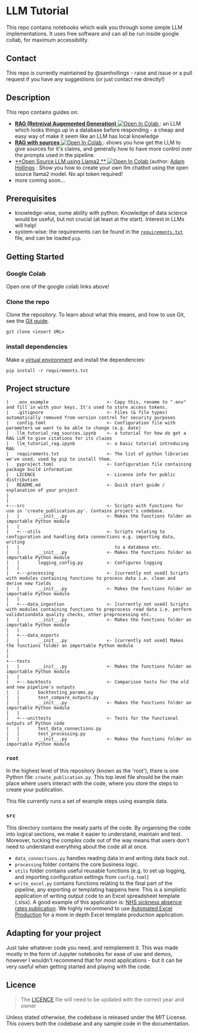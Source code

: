 # LLM Tutorial

This repo contains notebooks which walk you through some simple LLM implementations. It uses free software and can all be run inside google collab, for maximum accessibility.

## Contact

This repo is currently maintained by @samhollings - raise and issue or a pull request if you have any suggestions (or just contact me directly!)

## Description

This repo contains guides on:
- [**RAG (Retreival Augemented Generation)**](llm_tutorial_rag.ipynb)<a target="_blank" href="https://colab.research.google.com/github/SamHollings/llm_tutorial/blob/main/llm_tutorial_rag.ipynb">
  <img src="https://colab.research.google.com/assets/colab-badge.svg" alt="Open In Colab"/>
</a>: an LLM which looks things up in a database before responding - a cheap and easy way of make it seem like an LLM has local knowledge
- [**RAG with sources**](llm_tutorial_rag_sources.ipynb)<a target="_blank" href="https://colab.research.google.com/github/SamHollings/llm_tutorial/blob/main/llm_tutorial_rag_sources.ipynb">
  <img src="https://colab.research.google.com/assets/colab-badge.svg" alt="Open In Colab"/>
</a> : shows you how get the LLM to give sources for it's claims, and generally how to have more control over the prompts used in the pipeline.
- [**Open Source LLM using Llama2 **](llm_tutorial_llama2.ipynb)<a target="_blank" href="https://colab.research.google.com/github/SamHollings/llm_tutorial/blob/main/llm_tutorial_llama2.ipynb">
  <img src="https://colab.research.google.com/assets/colab-badge.svg" alt="Open In Colab"/>
</a> (author: [Adam Hollings](https://github.com/AdamHollings) : Show you how to create your own llm chatbot using the open source llama2 model. No api token required!
- more coming soon...

## Prerequisites

- knowledge-wise, some ability with python. Knowledge of data science would be useful, but not crucial (at least at the start). Interest in LLMs will help!
- system-wise: the requirements can be found in the [`requirements.txt`](requirements.txt) file, and can be loaded `pip`.

## Getting Started
### Google Colab
Open one of the google colab links above!

### Clone the repo

Clone the repository. To learn about what this means, and how to use Git, see the [Git guide](https://nhsdigital.github.io/rap-community-of-practice/training_resources/git/using-git-collaboratively/).

```
git clone <insert URL>
```

### install dependencies

Make a [virtual environment](https://nhsdigital.github.io/rap-community-of-practice/training_resources/python/virtual-environments/venv/) and install the dependencies:
```
pip install -r requirements.txt
```

## Project structure


```text
|   .env_example                      <- Copy this, rename to ".env" and fill in with your keys. It's used to store access tokens.
|   .gitignore                        <- Files (& file types) automatically removed from version control for security purposes
|   config.toml                       <- Configuration file with parameters we want to be able to change (e.g. date)
|   llm_tutorial_rag_sources.ipynb    <- a tutorial for how do get a RAG LLM to give citations for its claims
|   llm_tutorial_rag.ipynb            <- a basic tutorial introducing RAG
|   requirements.txt                  <- The list of python libraries we've used, used by pip to install them.
|   pyproject.toml                    <- Configuration file containing package build information
|   LICENCE                           <- License info for public distribution
|   README.md                         <- Quick start guide / explanation of your project
|   
|
+---src                               <- Scripts with functions for use in 'create_publication.py'. Contains project's codebase.
|   |       __init__.py               <- Makes the functions folder an importable Python module
|   |
|   +---utils                         <- Scripts relating to configuration and handling data connections e.g. importing data, writing 
|   |                                    to a database etc.
|   |       __init__.py               <- Makes the functions folder an importable Python module
|   |       logging_config.py         <- Configures logging
|   |
|   +---processing                    <- [currently not used] Scripts with modules containing functions to process data i.e. clean and derive new fields
|   |       __init__.py               <- Makes the functions folder an importable Python module
|   |
|   +---data_ingestion                <- [currently not used] Scripts with modules containing functions to preprocess read data i.e. perform validationdata quality checks, other preprocessing etc.
|   |       __init__.py               <- Makes the functions folder an importable Python module
|   |
|   +---data_exports
|   |       __init__.py               <- [currently not used] Makes the functions folder an importable Python module
|
|
+---tests
|   |       __init__.py               <- Makes the functions folder an importable Python module
|   |
|   +---backtests                     <- Comparison tests for the old and new pipeline's outputs
|   |       backtesting_params.py
|   |       test_compare_outputs.py
|   |       __init__.py               <- Makes the functions folder an importable Python module
|   |
|   +---unittests                     <- Tests for the functional outputs of Python code
|   |       test_data_connections.py
|   |       test_processing.py
|   |       __init__.py               <- Makes the functions folder an importable Python module
```

### `root`

In the highest level of this repository (known as the 'root'), there is one Python file: `create_publication.py`. This top level file should be the main place where users interact with the code, where you store the steps to create your publication.

This file currently runs a set of example steps using example data.

### `src`

This directory contains the meaty parts of the code. By organising the code into logical sections, we make it easier to understand, maintain and test. Moreover, tucking the complex code out of the way means that users don't need to understand everything about the code all at once.

* `data_connections.py` handles reading data in and writing data back out.
* `processing` folder contains the core business logic.
* `utils` folder contains useful reusable functions (e.g. to set up logging, and importing configuration settings from `config.toml`)
* `write_excel.py` contains functions relating to the final part of the pipeline, any exporting or templating happens here. This is a simplistic application of writing output code to an Excel spreadsheet template (.xlsx). A good example of this application is: [NHS sickness absence rates publication](https://github.com/NHSDigital/absence-rates). We highly recommend to use [Automated Excel Production](https://nhsd-git.digital.nhs.uk/data-services/analytics-service/iuod/automated-excel-publications) for a more in depth Excel template production application.

## Adapting for your project

Just take whatever code you need, and reimplement it. This was made mostly in the form of Jupyter notebooks for ease of use and demos, however I wouldn't recommend that for most applications - but it can be very useful when getting started and playing with the code.

## Licence

> The [LICENCE](/LICENCE) file will need to be updated with the correct year and owner

Unless stated otherwise, the codebase is released under the MIT License. This covers both the codebase and any sample code in the documentation.
